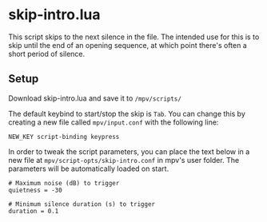 # skip-intro.lua #

This script skips to the next silence in the file. The intended use for this is to skip until the end of an opening sequence, at which point there's often a short period of silence.

## Setup ##
Download skip-intro.lua and save it to `/mpv/scripts/`

The default keybind to start/stop the skip is `Tab`. You can change this by creating a new file called `mpv/input.conf` with the following line:
```
NEW_KEY script-binding keypress
```

In order to tweak the script parameters, you can place the text below in a new file at `mpv/script-opts/skip-intro.conf` in mpv's user folder. The parameters will be automatically loaded on start.

```
# Maximum noise (dB) to trigger
quietness = -30

# Minimum silence duration (s) to trigger
duration = 0.1
```
